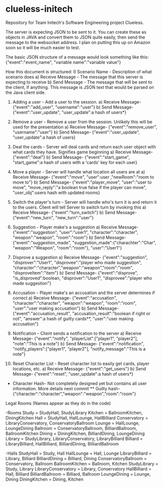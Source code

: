 clueless-initech
================

Repository for Team Initech's Software Engineering project Clueless.

The server is expecting JSON to be sent to it. You can create these as objects in JAVA and convert them to JSON quite easily, 
then send the message to the websocket address. I plan on putting this up on Amazon soon so it will be much easier to test.

The basic JSON structure of a message would look something like this: 
{"event":"event_name", "variable name":"variable value"}

How this document is structured:
I) Scenario Name - Description of what scenario does
a) Receive Message - The message that this server is expecting to receive
b) Send Message - The message that will be sent to the client, if anything. This message is JSON text that would be parsed 
  on the Java client side.
  
1) Adding a user - Add a user to the session.
a) Receive Message- {"event":"add_user", "username":"user"}
b) Send Message- {"event":"user_update", "user_update":a hash of users*}

2) Remove a user - Remove a user from the session. Unlikely this will be used for the presentation
a) Receive Message- {"event":"remove_user", "username":"user"}
b) Send Message- {"event":"user_update", "user_update":a hash of users}

3) Deal the cards - Server will deal cards and return each user object with what cards they have. Signifies game beginning
a) Receive Message- {"event":"deal"}
b) Send Message- {"event":"start_game", "start_game":a hash of users with a 'cards' key for each user}

4) Move a player - Server will handle what location all users are at
a) Receive Message- {"event":"move", "user":user ,"newRoom":"room to move to"}
b) Send Message- {"event":"player_move", "user":"user to move", "move_reply":"a boolean true false if the player can move", "user_obj":users hash with updated rooms}

5) Switch the player's turn - Server will handle who's turn it is and return it to the users. Client will tell Server to switch turn by invoking this
a) Receive Message- {"event":"turn_switch"}
b) Send Message- {"event":"new_turn", "new_turn":"user"}

6) Suggestion - Player make's a suggestion
a) Receive Message- {"event":"suggestion", "user":"user1", "character":"character", "weapon":"weapon", "room":"room"}
b) Send Message- {"event":"suggestion_made", "suggestion_made":{"charachter":"Char", "weapon":"Weapon", "room":"room"}, "user":"User1"}

7) Disprove a suggestion
a) Receive Message- {"event":"suggestion", "disprover":"User1", "disprovee":"player who made suggestion", "character":"character","weapon":"weapon","room":"room", "disproveItem":"item"}
b) Send Message- {"event":"disprove", "is_disproved":boolean, "disprover":"User1", "disprovee":"player who made suggestion"}

8) Accusation - Player make's an accusation and the server determines if correct
a) Receive Message- {"event":"accusation", "character":"character", "weapon":"weapon", "room":"room", "user":"user making accusation"}
b) Send Message- {"event":"accusation_result", "accusation_result":"boolean if right or not", "answer":a hash of guilty cards**, "user":"user making accusation"}

9) Notification - Client sends a notification to the server
a) Receive Message- {"event":"notify", "playerList":["player1", "player2"], "note":"This is a note"}
b) Send Message- {"event":"notification", "notify_players":["player1", "player2"], "notify_message":"This is a note"}

10) Reset Character List - Reset character list to easily get cards, player locations, etc.
a) Receive Message- {"event":"get_users"}
b) Send Message- {"event":"reset", "user_update":a hash of users*}

* Character Hash- Not completely designed yet but contains all user information. More details next commit
** Guilty hash- {"character":"character","weapon":"weapon","room":"room"}


Legal Rooms (Names appear as they do in the code)

  -Rooms
  Study = StudyHall, StudyLibrary
  Kitchen = BallroomKitchen, DiningKitchen
  Hall = StudyHall, HallLounge, HallBilliard
  Conservatory = LibraryConservatory, ConservatoryBallroom
  Lounge = HallLounge, LoungeDining
  Ballroom = ConservatoryBallroom, BilliardBallroom, BallroomKitchen
  Dining = DiningKitchen, BilliardDining, LoungeDining
  Library = StudyLibrary, LibraryConservatory, LibraryBilliard
  Billiard = LibraryBilliard, HallBilliard, BilliardDining, BilliardBallroom

  -Halls
  StudyHall = Study, Hall
  HallLounge = Hall, Lounge
  LibraryBilliard = Library, Billiard
  BilliardDining = Billiard, Dining
  ConservatoryBallroom = Conservatory, Ballroom
  BallroomKitchen = Ballroom, Kitchen
  StudyLibrary = Study, Library
  LibraryConservatory = Library, Conservatory
  HallBilliard = Hall, Billiard
  BilliardBallroom = Billiard, Ballroom
  LoungeDining = Lounge, Dining
  DiningKitchen = Dining, Kitchen
